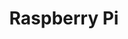 ---
title: Raspberry Pi
layout: subsections
collection: 'guides/devices/raspberry-pi'
image: '/guides/images/devices/device-list/raspberrypi.jpg'
---
